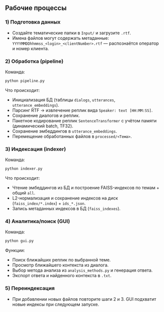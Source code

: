 ## Рабочие процессы

### 1) Подготовка данных
- Создайте тематические папки в `Input/` и загрузите `.rtf`.
- Имена файлов могут содержать метаданные: `YYYYMMDDhhmmss_<login>_<clientNumber>.rtf` — распознаётся оператор и номер клиента.

### 2) Обработка (pipeline)
Команда:
```bash
python pipeline.py
```
Что происходит:
- Инициализация БД (таблицы `dialogs`, `utterances`, `utterance_embeddings`).
- Парсинг RTF → извлечение реплик вида `Speaker: text [HH:MM:SS]`.
- Сохранение диалогов и реплик.
- Пакетное кодирование реплик `SentenceTransformer` с учётом памяти (динамический batch, TF32).
- Сохранение эмбеддингов в `utterance_embeddings`.
- Перемещение обработанных файлов в `processed/<Тема>`.

### 3) Индексация (indexer)
Команда:
```bash
python indexer.py
```
Что происходит:
- Чтение эмбеддингов из БД и построение FAISS-индексов по темам + общий `all`.
- L2-нормализация и сохранение индексов на диск (`faiss_index/*.index`) + `ids_*.json`.
- Запись метаданных индексов в БД (`faiss_indexes`).

### 4) Аналитика/поиск (GUI)
Команда:
```bash
python gui.py
```
Функции:
- Поиск ближайших реплик по выбранной теме.
- Просмотр ближайшего контекста из диалога.
- Выбор метода анализа из `analysis_methods.py` и генерация ответа.
- Экспорт ответа и найденного контекста в `.txt`.

### 5) Переиндексация
- При добавлении новых файлов повторите шаги 2 и 3. GUI подхватит новые индексы при следующем запуске.


